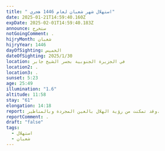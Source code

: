 ```yaml
---
title: " استهلال شهر شعبان لعام 1446 هجري"
date: 2025-01-21T14:59:40.160Z
expDate: 2025-02-01T14:59:40.183Z
announce: ستخرج
notGoingComment: .
hijryMonth: شعبان
hijryYear: 1446
dayOfSighting: الخميس
dateOfSighting: 2025/1/30
location: في الجزيرة الجنوبية بجسر الشيخ جابر
location2: .
location3: .
sunset: 5:23
age: 25:49
illumination: "1.6"
altitude: 11:58
stay: "61"
elongation: 14:18
report: وقد تمكنت من رؤية الهلال بالعين المجردة وبالمناظير.
reportComment: .
draft: "false"
tags:
  - استهلال
  - شعبان
---
```

